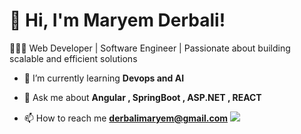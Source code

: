 # 👋 Hi, I'm Maryem Derbali!
👩🏻‍💻 Web Developer | Software Engineer | Passionate about building scalable and efficient solutions <br/>
- 🌱 I’m currently learning **Devops and AI**

- 💬 Ask me about **Angular , SpringBoot , ASP.NET , REACT**

- 📫 How to reach me **derbalimaryem@gmail.com**
![](https://github-readme-stats.vercel.app/api?username=maryemderbali&theme=radical&hide_border=false&include_all_commits=true&count_private=true)<br/>
